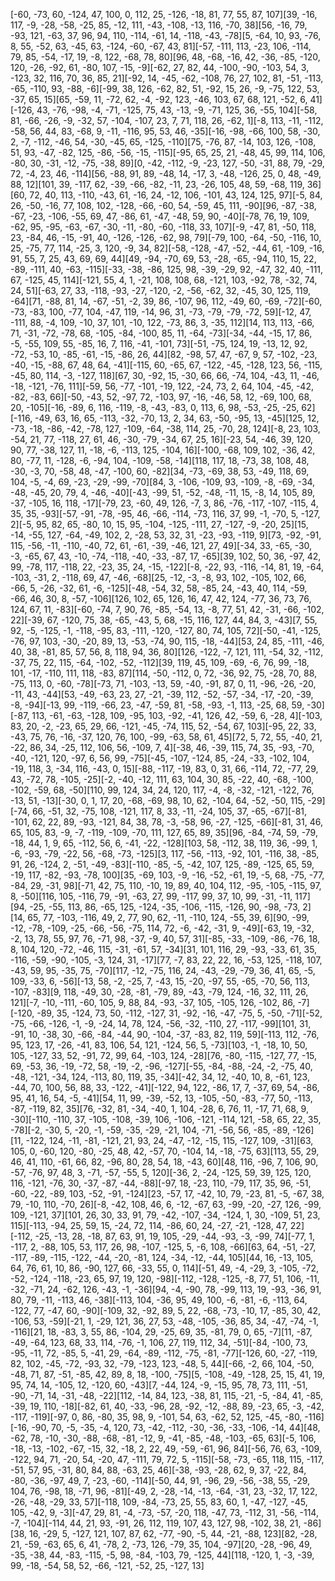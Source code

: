 [-60, -73, 60, -124, 47, 100, 0, 112, 25, -126, -18, 81, 77, 55, 87, 107][39, -16, 117, -9, -28, -58, -25, 85, -12, 111, -43, -108, -13, 116, -70, 38][56, -16, 79, -93, 121, -63, 37, 96, 94, 110, -114, -61, 14, -118, -43, -78][5, -64, 10, 93, -76, 8, 55, -52, 63, -45, 63, -124, -60, -67, 43, 81][-57, -111, 113, -23, 106, -114, 79, 85, -54, -17, 19, -8, 122, -68, 78, 80][96, 48, -68, -16, 42, -36, -85, -120, 120, -26, -92, 61, -80, 107, -15, -9][-62, 27, 82, 44, -100, -90, -103, 54, 3, -123, 32, 116, 70, 36, 85, 21][-92, 14, -45, -62, -108, 76, 27, 102, 81, -51, -113, -65, -110, 93, -88, -6][-99, 38, 126, -62, 82, 51, -92, 15, 26, -9, -75, 122, 53, -37, 65, 15][65, -59, 11, -72, 62, -4, -92, 123, -46, 103, 67, 68, 121, -52, 6, 41][-126, 43, -76, -98, -4, -71, -125, 75, 43, -13, -9, -71, 125, 36, -55, 104][-58, 81, -66, -26, -9, -32, 57, -104, -107, 23, 7, 71, 118, 26, -62, 1][-8, 113, -11, -112, -58, 56, 44, 83, -68, 9, -11, -116, 95, 53, 46, -35][-16, -98, -66, 100, 58, -30, 2, -7, -112, -46, 54, -30, -45, 65, -125, -110][75, -76, 87, -14, 103, 126, -108, 51, 93, -47, -82, 125, -86, -56, -15, -115][-95, 65, 25, 21, -48, 45, 99, 114, 106, -80, 30, -31, -12, -75, -38, 89][0, -42, -112, -9, -23, 127, -50, -31, 88, 79, -29, 72, -4, 23, 46, -114][56, -88, 91, 89, -48, 14, -17, 3, -48, -126, 25, 0, 48, -49, 88, 12][101, 39, -117, 62, -39, -66, -82, -11, 23, -26, 105, 48, 59, -68, 119, 36][60, 72, 40, 113, -110, -43, 61, -16, 24, -12, 106, -101, 43, 124, 125, 97][-5, 84, 26, -50, -16, 77, 108, 102, -128, -66, -60, 54, -59, 45, 111, -90][96, -87, -38, -67, -23, -106, -55, 69, 47, -86, 61, -47, -48, 59, 90, -40][-78, 76, 19, 109, -62, 95, -95, -63, -67, -30, -11, -80, -60, -118, 33, 107][-9, -47, 81, -50, 118, 23, -84, 46, -15, -91, 40, -126, -126, -62, 98, 79][-79, 100, -64, -50, -116, 10, 25, -75, 77, 114, -25, 3, 120, -9, 34, 82][-58, -128, -47, -52, -44, 61, -109, -16, 91, 55, 7, 25, 43, 69, 69, 44][49, -94, -70, 69, 53, -28, -65, -94, 110, 15, 22, -89, -111, 40, -63, -115][-33, -38, -86, 125, 98, -39, -29, 92, -47, 32, 40, -111, 67, -125, 45, 114][-121, 55, 4, 1, -21, 108, 108, 68, -121, 103, -92, 78, -32, 74, 24, 51][-63, 27, 33, -118, -93, -27, -120, -2, -56, -62, 32, -45, 30, 125, 119, -64][71, -88, 81, 14, -67, -51, -2, 39, 86, -107, 96, 112, -49, 60, -69, -72][-60, -73, -83, 100, -77, 104, -47, 119, -14, 96, 31, -73, -79, -79, -72, 59][-12, 47, -111, 88, -4, 109, -10, 37, 101, -10, 122, -73, 86, 3, -35, 112][14, 113, 113, -66, 71, -31, -72, -78, 68, -105, -84, -100, 85, 11, -64, -73][-34, -44, -15, 17, 86, -5, -55, 109, 55, -85, 16, 7, 116, -41, -101, 73][-51, -75, 124, 19, -13, 12, 92, -72, -53, 10, -85, -61, -15, -86, 26, 44][82, -98, 57, 47, -67, 9, 57, -102, -23, -40, -15, -88, 67, 48, 64, -41][-115, 60, -65, 67, -122, -45, -128, 123, 56, -115, -45, 80, 114, -3, -127, 118][67, 30, -92, 15, -30, 66, 66, -74, 104, -43, 11, -46, -18, -121, -76, 111][-59, 56, -77, -101, -19, 122, -24, 73, 2, 64, 104, -45, -42, -82, -83, 66][-50, -43, 52, -97, 72, -103, 97, -16, -46, 58, 12, -69, 100, 68, 20, -105][-16, -89, 6, 116, -119, -8, -43, -83, 0, 113, 6, 98, -53, -25, -25, 62][-116, -49, 63, 16, 65, -113, -32, -70, 13, 2, 34, 63, -50, -95, 13, -45][125, 12, -73, -18, -86, -42, -78, 127, -109, -64, -38, 114, 25, -70, 28, 124][-8, 23, 103, -54, 21, 77, -118, 27, 61, 46, -30, -79, -34, 67, 25, 16][-23, 54, -46, 39, 120, 90, 77, -38, 127, 11, -18, -6, -113, 125, -104, 16][-100, -68, 109, 102, -36, 42, 80, -77, 11, -128, -6, -94, 104, -109, -58, -14][118, 117, 18, -73, 38, 108, 48, -30, -3, 70, -58, 48, -47, -100, 60, -82][34, -73, -69, 38, 53, -49, 118, 69, 104, -5, -4, 69, -23, -29, -99, -70][84, 3, -106, -109, 93, -109, -8, -69, -34, -48, -45, 20, 79, 4, -46, -40][-43, -99, 51, -52, -48, -11, 15, -8, 14, 105, 89, -37, -105, 16, 118, -17][-79, 23, -60, 49, 126, -7, 3, 86, -76, -117, -107, -115, 4, 35, 35, -93][-57, -91, -78, -95, 46, -66, -114, -73, 116, 37, 99, -1, -70, 5, -127, 2][-5, 95, 82, 65, -80, 10, 15, 95, -104, -125, -111, 27, -127, -9, -20, 25][15, -14, -55, 127, -64, -49, 102, 2, -28, 53, 32, 31, -23, -93, -119, 9][73, -92, -91, 115, -56, -11, -110, -40, 72, 61, -61, -39, -46, 121, 27, 49][-34, 33, -65, -30, -3, -65, 67, 43, -10, -74, -118, -40, -33, -87, 17, -65][39, 102, 50, 36, -97, 42, 99, -78, 117, -118, 22, -23, 35, 24, -15, -122][-8, -22, 93, -116, -14, 81, 19, -64, -103, -31, 2, -118, 69, 47, -46, -68][25, -12, -3, -8, 93, 102, -105, 102, 66, -66, 5, -26, -32, 61, -6, -125][-48, -54, 32, 58, -85, 24, -43, 40, 114, -59, -66, 46, 30, 8, -57, -106][126, 102, 65, 126, 16, 47, 42, 124, -77, 36, 73, 76, 124, 67, 11, -83][-60, -74, 7, 90, 76, -85, -54, 13, -8, 77, 51, 42, -31, -66, -102, 22][-39, 67, -120, 75, 38, -65, -43, 5, 68, -15, 116, 127, 44, 84, 3, -43][7, 55, 92, -5, -125, -1, -118, -95, 83, -111, -120, -127, 80, 74, 105, 72][-50, -41, -125, -76, 97, 103, -30, -20, 89, 13, -53, -74, 90, 115, -18, -44][53, 24, 85, -111, -46, 40, 38, -81, 85, 57, 56, 8, 118, 94, 36, 80][126, -122, -7, 121, 111, -54, 32, -112, -37, 75, 22, 115, -64, -102, -52, -112][39, 119, 45, 109, -69, -6, 76, 99, -18, 101, -17, -110, 111, 118, -83, 87][114, -50, -112, 0, 72, -36, 92, 75, -28, 70, 88, -75, 113, 0, -60, -78][-73, 71, -103, -13, 59, -40, -91, 87, 0, 11, -96, -26, -20, -11, 43, -44][53, -49, -63, 23, 27, -21, -39, 112, -52, -57, -34, -17, -20, -39, -8, -94][-13, 99, -119, -66, 23, -47, -59, 81, -58, -93, -1, 113, -25, 68, 59, -30][-87, 113, -61, -63, -128, 109, -95, 103, -92, -41, 126, 42, -59, 6, -28, 4][-103, 83, 20, -2, -23, 65, 29, 66, -121, -45, -74, 115, 52, -54, 67, 103][-95, 22, 33, -43, 75, 76, -16, -37, 120, 76, 100, -99, -63, 58, 61, 45][72, 5, 72, 55, -40, 21, -22, 86, 34, -25, 112, 106, 56, -109, 7, 4][-38, 46, -39, 115, 74, 35, -93, -70, -40, -121, 120, -97, 6, 56, 99, -75][-45, -107, -124, 85, -24, -33, -102, 104, -19, 118, 3, -34, 116, -43, 0, 15][-88, -117, -19, 83, 0, 31, 66, -114, 72, -77, 29, 43, -72, 78, -105, -25][-2, -40, -12, 111, 63, 104, 30, 85, -22, 40, -68, -100, -102, -59, 68, -50][110, 99, 124, 34, 24, 120, 117, -4, -8, -32, -121, -122, 76, -13, 51, -13][-30, 0, 1, 17, 20, -68, -69, 98, 10, 62, -104, 64, -52, -50, 115, -29][-74, 66, -51, 32, -75, 108, -121, 117, 8, 33, -11, -24, 105, 37, -65, -67][-81, -101, 62, 22, 89, -93, -121, 84, 38, 78, -3, -58, 96, -27, -125, -66][-81, 31, 46, 65, 105, 83, -9, -7, -119, -109, -70, 111, 127, 65, 89, 35][96, -84, -74, 59, -79, -18, 44, 1, 9, 65, -112, 56, 6, -41, -22, -128][103, 58, -112, 38, 119, 36, -99, 1, -6, -93, -79, -22, 56, -68, -73, -125][3, 117, -56, -113, -92, 101, -116, 38, -85, 91, 26, -124, 2, -51, -49, -83][-110, -85, -5, -42, 107, 125, -89, -125, 65, 59, -19, 117, -82, -93, -78, 100][35, -69, 103, -9, -16, -52, -61, 19, -5, 68, -75, -77, -84, 29, -31, 98][-71, 42, 75, 110, -10, 19, 89, 40, 104, 112, -95, -105, -115, 97, 8, -50][116, 105, -116, 79, -91, -63, 27, 99, -117, 99, 37, 10, 99, -31, -11, 117][94, -25, -55, 113, 86, -65, 125, -124, -35, -106, -115, -126, 90, -98, -73, 2][14, 65, 77, -103, -116, 49, 2, 77, 90, 62, -11, -110, 124, -55, 39, 6][90, -99, -12, -78, -109, -25, -66, -56, -75, 114, 72, -6, -42, -31, 9, -49][-63, 19, -32, -2, 13, 78, 55, 97, 76, -71, 98, -37, -9, 40, 57, 31][-85, -33, -109, -86, -76, 18, 8, 104, 120, -72, -46, 115, -31, -61, 57, -34][31, 101, 116, 29, -93, -33, 61, 35, -116, -59, -90, -105, -3, 124, 31, -17][77, -7, 83, 22, 22, 16, -53, 125, -118, 107, -43, 59, 95, -35, 75, -70][117, -12, -75, 116, 24, -43, -29, -79, 36, 41, 65, -5, 109, -33, 6, -56][-13, 58, -2, -25, 7, -43, 15, -20, -97, 55, -65, -70, 56, 113, -107, -83][9, 118, -49, 30, -28, -81, -79, 89, -43, -79, 124, -16, 32, 111, 26, 121][-7, -10, -111, -60, 105, 9, 88, 84, -93, -37, 105, -105, 126, -102, 86, -7][-120, -89, 35, -124, 73, 50, -112, -127, 31, -92, -16, -47, -75, 5, -50, -71][-52, -75, -66, -126, -1, -9, -24, 14, 78, 124, -56, -32, -110, 27, -117, -99][101, 31, -91, 10, -38, 30, -66, -84, -44, 90, -104, -37, -83, 82, 119, 59][-113, 112, -76, 95, 123, 17, -26, -41, 83, 106, 54, 121, -124, 56, 5, -73][103, -1, -18, 10, 50, 105, -127, 33, 52, -91, 72, 99, 64, -103, 124, -28][76, -80, -115, -127, 77, -15, 69, -53, 36, -19, -72, 58, -19, -2, -96, -127][-55, -84, -88, -24, -2, -75, 40, -48, -121, -34, 124, -113, 80, 119, 35, -34][-42, 34, 12, -40, 10, 8, -61, 123, -44, 70, 100, 56, 88, 33, -122, -41][-122, 94, 122, -86, 17, 7, -37, 69, 54, -86, 95, 41, 16, 54, -5, -41][54, 11, 99, -39, -52, 13, -105, -50, -83, -77, 50, -113, -87, -119, 82, 35][76, -32, 81, -34, -40, 1, 104, -28, 6, 76, 11, -17, 71, 68, 9, -30][-110, -110, 37, -105, -108, -39, 106, -106, -121, -114, 121, -58, 65, 22, 35, -78][-2, -30, 5, -20, -1, -59, -35, -29, -21, 104, -71, -56, 56, -85, -89, -126][11, -122, 124, -11, -81, -121, 21, 93, 24, -47, -12, -15, 115, -127, 109, -31][63, 105, 0, -60, 120, -80, -25, 48, 42, -57, 70, -104, 14, -18, -75, 63][113, 55, 29, 46, 41, 110, -61, 66, 82, -96, 80, 28, 54, 18, -43, 60][48, 116, -96, 7, 106, 90, -57, -76, 97, 48, 3, -71, -57, -55, 5, 120][-36, 2, -24, -125, 59, 39, 125, 120, 116, -121, -76, 30, -37, -87, -44, -88][-97, 18, -23, 110, -79, 117, 35, 96, -51, -60, -22, -89, 103, -52, -91, -124][23, -57, 17, -42, 10, 79, -23, 81, -5, -67, 38, 79, -10, 110, -70, 26][-8, -42, 108, 46, 6, -12, -67, 63, -99, -20, -27, 126, -99, 109, -121, 37][101, 26, 30, 33, 91, 79, -42, -107, -34, -124, 1, 30, -109, 51, 23, 115][-113, -94, 25, 59, 15, -24, 72, 114, -86, 60, 24, -27, -21, -128, 47, 22][-112, -25, -13, 28, -18, 87, 63, 91, 19, 105, -29, -44, -93, -3, -99, 74][-77, 1, -117, 2, -88, 105, 53, 117, 26, 98, -107, -125, 5, -6, 108, -66][63, 64, -51, -27, -117, -89, -115, -122, -44, -20, -81, 124, -34, -12, -44, 105][44, 16, -13, 105, 64, 76, 61, 10, 86, -90, 127, 66, -33, 55, 0, 114][-51, 49, -4, -29, 3, -105, -72, -52, -124, -118, -23, 65, 97, 19, 120, -98][-112, -128, -125, -8, 77, 51, 106, -11, -32, -71, 24, -62, 126, -43, -1, -36][94, -4, -90, 78, -99, 113, 19, -93, -36, 91, 80, 79, -11, -113, 46, -38][-113, 104, -36, 95, 49, 100, -6, -81, -6, -113, 64, -122, 77, -47, 60, -90][-109, 32, -92, 89, 5, 22, -68, -73, -10, 17, -85, 30, 42, -106, 53, -59][-21, 1, -29, 121, 36, 27, 53, -48, -105, -36, 85, 34, -47, -74, -1, -116][21, 18, -83, 3, 55, 86, -104, 29, -25, 69, 35, -81, 79, 0, 65, -7][11, -87, -49, -64, 123, 68, 33, 114, -76, -1, 106, 27, 119, 112, 34, -51][-84, -100, 73, -95, -11, 72, -85, 5, -41, 29, -64, -89, -112, -75, -81, -77][-126, 60, -27, -119, 82, 102, -45, -72, -93, 32, -79, -123, 123, -48, 5, 44][-66, -2, 66, 104, -50, -48, 71, 87, -51, -85, 42, 89, 8, 18, -100, -75][5, -108, -49, -128, 25, 15, 41, 19, 95, 74, 14, -105, 12, -120, 60, -43][7, -44, 124, -9, -15, 95, 78, 73, 111, -51, -90, -71, 14, -31, -48, -22][112, -14, 84, 123, -38, 81, 115, -21, -5, -84, 41, -85, -39, 19, 110, -18][-82, 61, 40, -33, -96, 28, -92, -12, -88, 89, -23, 65, -3, -42, -117, -119][-97, 0, 86, -80, 35, 98, 9, -101, 54, 63, -62, 52, 125, -45, -80, -116][-16, -90, 70, -5, -35, -4, 120, 73, -42, -112, -30, -36, -33, -106, -14, 44][48, -62, 78, -10, -30, -88, -68, -81, -12, 9, -41, -85, -48, -103, -65, 63][-5, 106, -18, -13, -102, -67, -15, 32, -18, 2, 22, 49, -59, -61, 96, 84][-56, 76, 63, -109, -122, 94, 71, -20, 54, -20, 47, -111, 79, 72, 5, -115][-58, -73, -65, 118, 115, -117, -51, 57, 95, -31, 80, 84, 88, -63, 25, 46][-38, -93, -28, 62, 9, 37, -22, 84, -80, -36, -97, 49, 7, -23, -60, -114][-50, 44, 91, -96, 29, -56, -38, 55, -29, 104, 76, -98, 18, -71, 96, -81][-49, 2, -28, -14, -13, -64, -31, 23, -32, 17, 122, -26, -48, -29, 33, 57][-118, 109, -84, -73, 25, 55, 83, 60, 1, -47, -127, -45, 105, -42, 9, -3][-47, 29, 81, -4, -73, -57, -20, 118, -47, 73, -112, 31, -56, -114, -7, -104][-114, 44, 21, 93, -91, 26, 112, 119, 107, 43, 127, 98, -102, 38, 21, -86][38, 16, -29, 5, -127, 121, 107, 87, 62, -77, -90, -5, 44, -21, -88, 123][82, -28, 21, -59, -63, 65, 6, 41, -78, 2, -73, 126, -79, 35, 104, -97][20, -28, -96, 49, -35, -38, 44, -83, -115, -5, 98, -84, -103, 79, -125, 44][118, -120, 1, -3, -39, 99, -18, -54, 58, 52, -66, -121, -52, 25, -127, 13]